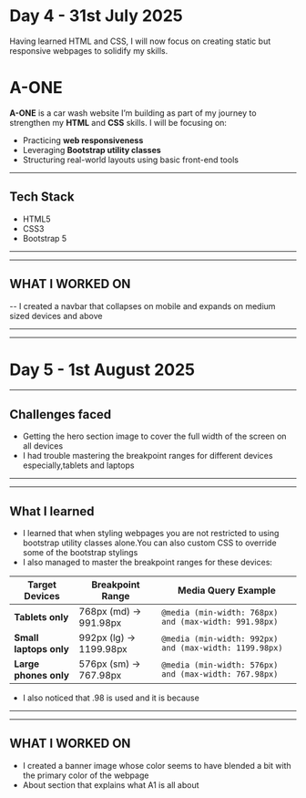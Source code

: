 # Day 4 - 31st July 2025
Having learned HTML and CSS, I will now focus on creating static but responsive webpages to solidify my skills.

# A-ONE

**A-ONE** is a car wash website I’m building as part of my journey to strengthen my **HTML** and **CSS** skills.
I will be focusing on:

-  Practicing **web responsiveness**
-  Leveraging **Bootstrap utility classes**
-  Structuring real-world layouts using basic front-end tools

---

##  Tech Stack

- HTML5
- CSS3
- Bootstrap 5

---

---

## WHAT I WORKED ON

-- I created a navbar that collapses on mobile and expands on medium sized devices and above

---

---

# Day 5 - 1st August 2025

---

## Challenges faced

- Getting the hero section image to cover the full width of the screen on all devices
- I had trouble mastering the breakpoint ranges for different devices especially,tablets and laptops

---

---

## What I learned
- I learned that when styling webpages you are not restricted to using bootstrap utility classes alone.You can also custom CSS to override some of the bootstrap stylings
- I also managed to master the breakpoint ranges for these devices:

| Target Devices      | Breakpoint Range           | Media Query Example                                  |
|---------------------|----------------------------|-----------------------------------------------------|
| **Tablets only**    | 768px (md) → 991.98px      | `@media (min-width: 768px) and (max-width: 991.98px)` |
| **Small laptops only** | 992px (lg) → 1199.98px   | `@media (min-width: 992px) and (max-width: 1199.98px)` |
| **Large phones only** | 576px (sm) → 767.98px    | `@media (min-width: 576px) and (max-width: 767.98px)` |

- I also noticed that .98 is used and it is because

---

---

## WHAT I WORKED ON
- I created a banner image whose color seems to have blended a bit with the primary color of the webpage
- About section that explains what A1 is all about
